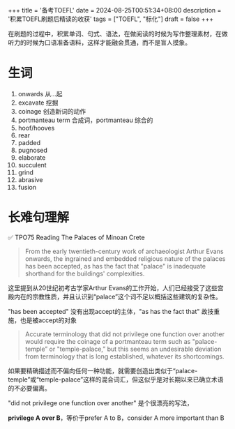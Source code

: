 +++
title = '备考TOEFL'
date = 2024-08-25T00:51:34+08:00
description = '积累TOEFL刷题后精读的收获'
tags = ["TOEFL", "标化"]
draft = false
+++

在刷题的过程中，积累单词、句式、语法，在做阅读的时候为写作整理素材，在做听力的时候为口语准备语料，这样才能融会贯通，而不是盲人摸象。

# 生词

1. onwards 从...起
2. excavate 挖掘
3. coinage 创造新词的动作
4. portmanteau term 合成词，portmanteau 综合的
5. hoof/hooves
6. rear
7. padded
8. pugnosed
9. elaborate
10. succulent
11. grind
12. abrasive
13. fusion


# 长难句理解

:white_check_mark: TPO75 Reading The Palaces of Minoan Crete

> From the early twentieth-century work of archaeologist Arthur Evans onwards, the ingrained and embedded religious nature of the palaces has been accepted, as has the fact that "palace" is inadequate shorthand for the buildings' complexities.

这里提到从20世纪初考古学家Arthur Evans的工作开始，人们已经接受了这些宫殿内在的宗教性质，并且认识到“palace”这个词不足以概括这些建筑的复杂性。

"has been accepted" 没有出现accept的主体，"as has the fact that" 故技重施，也是被accept的对象

> Accurate terminology that did not privilege one function over another would require the coinage of a portmanteau term such as "palace-temple” or "temple-palace,” but this seems an undesirable deviation from terminology that is long established, whatever its shortcomings.

如果要精确描述而不偏向任何一种功能，就需要创造出类似于“palace-temple”或“temple-palace”这样的混合词汇，但这似乎是对长期以来已确立术语的不必要偏离。

"did not privilege one function over another" 是个很漂亮的写法，

**privilege A over B**，等价于prefer A to B，consider A more important than B
